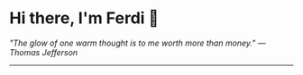 <h1>Hi there, I'm Ferdi 👋</h1>

<p><em>
  "The glow of one warm thought is to me worth more than money." — Thomas Jefferson
</em></p>

---
